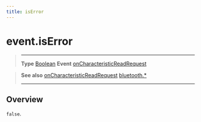 ```yaml
---
title: isError
---
```

# event.isError

> --------------------- ------------------------------------------------------------------------------------------
> __Type__              [Boolean](https://docs.coronalabs.com/api/type/Boolean.html)
> __Event__             [onCharacteristicReadRequest](/plugin/bluetooth/type/Server/event/onCharacteristicReadRequest/)


> __See also__          [onCharacteristicReadRequest](/plugin/bluetooth/type/Server/event/onCharacteristicReadRequest/)
>						[bluetooth.*](/plugin/bluetooth/)
> --------------------- ------------------------------------------------------------------------------------------

## Overview

`false`.